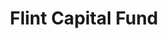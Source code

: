 ---
layout: firm_page
title: "Flint Capital Fund"
id: "flintcap.com"
permalink: "/flintcapitalfundflintcap.com/"
website: "https://flintcap.com"
offices: "Boston (United States)"
investment_stages: "Pre-Seed, Seed, Series A"
portfolio_companies: ""
portfolio_link: ""
investment_markets: "Cyber Security, Enterprise Software, Internet of Things"
founded_year: "2013"
description: "Flint Capital is an international venture capital fund investing in technology-driven companies."
linkedin: "https://www.linkedin.com/company/flintcapital"
twitter: ""
instagram: ""
team_page: ""
investor_type: "Venture Capital"
crunchbase: "https://www.crunchbase.com/organization/flint-capital"
pitchbook: ""

# SEO Optimization
meta_title: "Flint Capital Fund - VC Firm - projectstartups.com"
meta_description: "Flint Capital Fund, Flint Capital is an international venture capital fund investing in technology-driven companies...."
meta_keywords: "Flint Capital Fund, Cyber Security, Enterprise Software, Internet of Things, VC firm, venture capital, startup investor, projectstartups.com"
canonical_url: "https://vc.projectstartups.com/flintcapitalfundflintcap.com/"
---